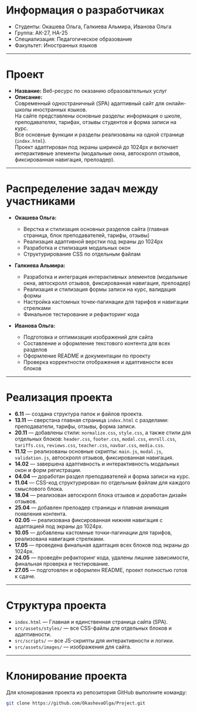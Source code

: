 # Информация о разработчиках
- Студенты: Окашева Ольга, Галкиева Альмира, Иванова Ольга
- Группа: АК-27, НА-25
- Специализация: Педагогическое образование
- Факультет: Иностранных языков

---

# Проект

- **Название:** Веб-ресурс по оказанию образовательных услуг
- **Описание:**  
  Современный одностраничный (SPA) адаптивный сайт для онлайн-школы иностранных языков.  
  На сайте представлены основные разделы: информация о школе, преподавателях, тарифах, отзывы студентов и форма записи на курс.  
  Все основные функции и разделы реализованы на одной странице (`index.html`).  
  Проект адаптирован под экраны шириной до 1024px и включает интерактивные элементы (модальные окна, автоскролл отзывов, фиксированная навигация, прелоадер).

---

# Распределение задач между участниками

- **Окашева Ольга:**
  - Верстка и стилизация основных разделов сайта (главная страница, блок преподавателей, тарифы, отзывы)
  - Реализация адаптивной верстки под экраны до 1024px
  - Разработка и стилизация модальных окон
  - Структурирование CSS по отдельным файлам

- **Галкиева Альмира:**
  - Разработка и интеграция интерактивных элементов (модальные окна, автоскролл отзывов, фиксированная навигация, прелоадер)
  - Реализация и стилизация формы записи на курс, валидация формы
  - Настройка кастомных точек-пагинации для тарифов и навигации стрелками
  - Финальное тестирование и рефакторинг кода

- **Иванова Ольга:**
  - Подготовка и оптимизация изображений для сайта
  - Составление и оформление текстового контента для всех разделов
  - Оформление README и документации по проекту
  - Проверка корректности отображения и адаптивности всех блоков

---

# Реализация проекта

- **6.11** — создана структура папок и файлов проекта.
- **13.11** — сверстана главная страница `index.html` с разделами: преподаватели, тарифы, отзывы, форма записи.
- **20.11** — добавлены стили: `normalize.css`, `style.css`, а также стили для отдельных блоков: `header.css`, `footer.css`, `modal.css`, `enroll.css`, `tariffs.css`, `reviews.css`, `teacher.css`, `navbar.css`, `media.css`.
- **11.12** — реализованы основные скрипты: `main.js`, `modal.js`, `validation.js`, автоскролл отзывов, фиксированная навигация.
- **14.02** — завершена адаптивность и интерактивность модальных окон и форм регистрации.
- **04.04** — доработан раздел преподавателей и форма записи на курс.
- **11.04** — CSS-код структурирован по отдельным файлам для каждого смыслового блока.
- **18.04** — реализован автоскролл блока отзывов и доработан дизайн отзывов.
- **25.04** — добавлен прелоадер страницы и плавная анимация появления контента.
- **02.05** — реализована фиксированная нижняя навигация с адаптацией под экраны до 1024px.
- **10.05** — добавлены кастомные точки-пагинации для тарифов, реализована навигация стрелками.
- **17.05** — проведена финальная адаптация всех блоков под экраны до 1024px.
- **24.05** — проведён рефакторинг кода, удалены лишние зависимости, финальная проверка и тестирование.
- **27.05** — подготовлен и оформлен README, проект полностью готов к сдаче.

---

# Структура проекта

- `index.html` — Главная и единственная страница сайта (SPA).
- `src/assets/styles/` — все CSS-файлы для отдельных блоков и адаптивности.
- `src/scripts/` — все JS-скрипты для интерактивности и логики.
- `src/assets/images/` — изображения для сайта.

---

# Клонирование проекта

Для клонирования проекта из репозитория GitHub выполните команду:

```bash
git clone https://github.com/OkashevaOlga/Project.git
```